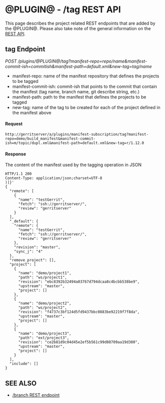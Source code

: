 @PLUGIN@ - /tag REST API
==============================
This page describes the project related REST endpoints that are added
by the @PLUGIN@.
Please also take note of the general information on the
[REST API](../../../Documentation/rest-api.html).

tag Endpoint
---------------

_POST /plugins/@PLUGIN@/tag?manifest-repo=repo/name&manifest-commit-ish=commitish&manifest-path=default.xml&new-tag=tag/name_

* manifest-repo: name of the manifest repository that defines the projects to be tagged
* manifest-commit-ish: commit-ish that points to the commit that contain the manifest (tag name, branch name, git describe string, etc.)
* manifest-path: path to the manifest that defines the projects to be tagged
* new-tag: name of the tag to be created for each of the project defined in the manifest above

#### Request
```
http://gerritserver/a/plugins/manifest-subscription/tag?manifest-repo=demo/build_manifest&manifest-commit-ish=m/topic/dupl.xml&manifest-path=default.xml&new-tag=r/1.12.0
```

#### Response
The content of the manifest used by the tagging operation in JSON

```
HTTP/1.1 200
Content-Type: application/json;charset=UTF-8
)]}'
{
  "remote": [
    {
      "name": "testGerrit",
      "fetch": "ssh://gerritserver/",
      "review": "gerritserver"
    }
  ],
  "_default": {
    "remote": {
      "name": "testGerrit",
      "fetch": "ssh://gerritserver/",
      "review": "gerritserver"
    },
    "revision": "master",
    "sync_j": "4"
  },
  "remove_project": [],
  "project": [
    {
      "name": "demo/project1",
      "path": "ws/project1",
      "revision": "ebc8392b32494a03767d794dcaa8c4bcbb538be9",
      "upstream": "master",
      "project": []
    },
    {
      "name": "demo/project2",
      "path": "ws/project2",
      "revision": "f4737c3bf124d5fd9437bbc0883be92219f7f8da",
      "upstream": "master",
      "project": []
    },
    {
      "name": "demo/project3",
      "path": "ext/project3",
      "revision": "ce2b81d9c04d45e2ef5b561c99d08709aa19d300",
      "upstream": "master",
      "project": []
    }
  ],
  "include": []
}
```

SEE ALSO
--------
* [/branch REST endpoint](rest-api-branch.md)
